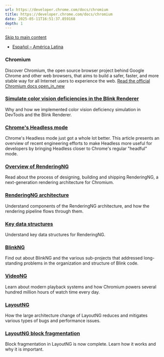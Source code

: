 ```yaml
---
url: https://developer.chrome.com/docs/chromium
title: https://developer.chrome.com/docs/chromium
date: 2025-05-11T16:51:37.859168
depth: 1
---
```


[ Skip to main content ](https://developer.chrome.com/docs/chromium#main-content)
  * [Español – América Latina](https://developer.chrome.com/docs/chromium?hl=es-419)




###  Chromium 
Discover Chromium, the open source browser project behind Google Chrome and other web browsers, that aims to build a safer, faster, and more stable way for all Internet users to experience the web. 
[Read the official Chromium docs open_in_new](https://chromium.googlesource.com/chromium/src/+/refs/heads/main/docs/README.md)
###  [ Simulate color vision deficiencies in the Blink Renderer ](https://developer.chrome.com/docs/chromium/cvd)
Why and how we implemented color vision deficiency simulation in DevTools and the Blink Renderer. 
###  [ Chrome's Headless mode ](https://developer.chrome.com/docs/chromium/new-headless)
Chrome's Headless mode just got a whole lot better. This article presents an overview of recent engineering efforts to make Headless more useful for developers by bringing Headless closer to Chrome's regular "headful" mode. 
###  [ Overview of RenderingNG ](https://developer.chrome.com/docs/chromium/renderingng)
Read about the process of designing, building and shipping RenderingNG, a next-generation rendering architecture for Chromium. 
###  [ RenderingNG architecture ](https://developer.chrome.com/docs/chromium/renderingng-architecture)
Understand components of the RenderingNG architecture, and how the rendering pipeline flows through them. 
###  [ Key data structures ](https://developer.chrome.com/docs/chromium/renderingng-data-structures)
Understand key data structures for RenderingNG. 
###  [ BlinkNG ](https://developer.chrome.com/docs/chromium/blinkng)
Find out about BlinkNG and the various sub-projects that addressed long-standing problems in the organization and structure of Blink code. 
###  [ VideoNG ](https://developer.chrome.com/docs/chromium/videong)
Learn about modern playback systems and how Chromium powers several hundred million hours of watch time every day. 
###  [ LayoutNG ](https://developer.chrome.com/docs/chromium/layoutng)
How the large architecture change of LayoutNG reduces and mitigates various types of bugs and performance issues. 
###  [ LayoutNG block fragmentation ](https://developer.chrome.com/docs/chromium/renderingng-fragmentation)
Block fragmentation in LayoutNG is now complete. Learn how it works and why it is important. 

